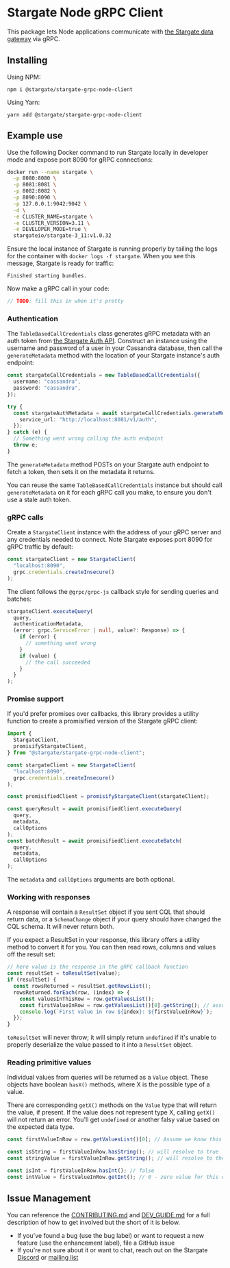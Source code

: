 # Stargate Node gRPC Client

This package lets Node applications communicate with [the Stargate data gateway](https://stargate.io/) via gRPC.

## Installing

Using NPM:

`npm i @stargate/stargate-grpc-node-client`

Using Yarn:

`yarn add @stargate/stargate-grpc-node-client`

## Example use

Use the following Docker command to run Stargate locally in developer mode and expose port 8090 for gRPC connections:

```bash
docker run --name stargate \
  -p 8080:8080 \
  -p 8081:8081 \
  -p 8082:8082 \
  -p 8090:8090 \
  -p 127.0.0.1:9042:9042 \
  -d \
  -e CLUSTER_NAME=stargate \
  -e CLUSTER_VERSION=3.11 \
  -e DEVELOPER_MODE=true \
  stargateio/stargate-3_11:v1.0.32
```

Ensure the local instance of Stargate is running properly by tailing the logs for the container with `docker logs -f stargate`. When you see this message, Stargate is ready for traffic:

`Finished starting bundles.`

Now make a gRPC call in your code:

```typescript
// TODO: fill this in when it's pretty
```

### Authentication

The `TableBasedCallCredentials` class generates gRPC metadata with an auth token from [the Stargate Auth API](https://stargate.io/docs/stargate/1.0/developers-guide/auth.html). Construct an instance using the username and password of a user in your Cassandra database, then call the `generateMetadata` method with the location of your Stargate instance's auth endpoint:

```typescript
const stargateCallCredentials = new TableBasedCallCredentials({
  username: "cassandra",
  password: "cassandra",
});

try {
  const stargateAuthMetadata = await stargateCallCredentials.generateMetadata({
    service_url: "http://localhost:8081/v1/auth",
  });
} catch (e) {
  // Something went wrong calling the auth endpoint
  throw e;
}
```

The `generateMetadata` method POSTs on your Stargate auth endpoint to fetch a token, then sets it on the metadata it returns.

You can reuse the same `TableBasedCallCredentials` instance but should call `generateMetadata` on it for each gRPC call you make, to ensure you don't use a stale auth token.

### gRPC calls

Create a `StargateClient` instance with the address of your gRPC server and any credentials needed to connect. Note Stargate exposes port 8090 for gRPC traffic by default:

```typescript
const stargateClient = new StargateClient(
  "localhost:8090",
  grpc.credentials.createInsecure()
);
```

The client follows the `@grpc/grpc-js` callback style for sending queries and batches:

```typescript
stargateClient.executeQuery(
  query,
  authenticationMetadata,
  (error: grpc.ServiceError | null, value?: Response) => {
    if (error) {
      // something went wrong
    }
    if (value) {
      // the call succeeded
    }
  }
);
```

### Promise support

If you'd prefer promises over callbacks, this library provides a utility function to create a promisified version of the Stargate gRPC client:

```typescript
import {
  StargateClient,
  promisifyStargateClient,
} from "@stargate/stargate-grpc-node-client";

const stargateClient = new StargateClient(
  "localhost:8090",
  grpc.credentials.createInsecure()
);

const promisifiedClient = promisifyStargateClient(stargateClient);

const queryResult = await promisifiedClient.executeQuery(
  query,
  metadata,
  callOptions
);
const batchResult = await promisifiedClient.executeBatch(
  query,
  metadata,
  callOptions
);
```

The `metadata` and `callOptions` arguments are both optional.

### Working with responses

A response will contain a `ResultSet` object if you sent CQL that should return data, or a `SchemaChange` object if your query should have changed the CQL schema. It will never return both.

If you expect a ResultSet in your response, this library offers a utility method to convert it for you. You can then read rows, columns and values off the result set:

```typescript
// here value is the response in the gRPC callback function
const resultSet = toResultSet(value);
if (resultSet) {
  const rowsReturned = resultSet.getRowsList();
  rowsReturned.forEach(row, (index) => {
    const valuesInThisRow = row.getValuesList();
    const firstValueInRow = row.getValuesList()[0].getString(); // assume we know/expect this is a string value based on our query
    console.log(`First value in row ${index}: ${firstValueInRow}`);
  });
}
```

`toResultSet` will never throw; it will simply return `undefined` if it's unable to properly deserialize the value passed to it into a `ResultSet` object.

### Reading primitive values

Individual values from queries will be returned as a `Value` object. These objects have boolean `hasX()` methods, where X is the possible type of a value.

There are corresponding `getX()` methods on the `Value` type that will return the value, if present. If the value does not represent type X, calling `getX()` will not return an error. You'll get `undefined` or another falsy value based on the expected data type.

```typescript
const firstValueInRow = row.getValuesList()[0]; // Assume we know this is a string

const isString = firstValueInRow.hasString(); // will resolve to true
const stringValue = firstValueInRow.getString(); // will resolve to the string value

const isInt = firstValueInRow.hasInt(); // false
const intValue = firstValueInRow.getInt(); // 0 - zero value for this data type
```

## Issue Management

You can reference the [CONTRIBUTING.md](CONTRIBUTING.md) and [DEV_GUIDE.md](DEV_GUIDE.md) for a full description of how to get involved but the short of it is below.

- If you've found a bug (use the bug label) or want to request a new feature (use the enhancement label), file a GitHub issue
- If you're not sure about it or want to chat, reach out on the Stargate [Discord](https://discord.gg/GravUqY) or [mailing list](https://groups.google.com/a/lists.stargate.io/g/stargate-users)
